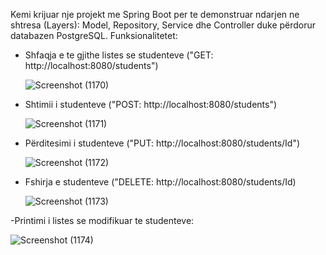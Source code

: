 Kemi krijuar nje projekt me Spring Boot per te demonstruar ndarjen ne shtresa (Layers): Model, Repository, Service dhe Controller duke përdorur databazen PostgreSQL.
Funksionalitetet:
- Shfaqja e te gjithe listes se studenteve ("GET: http://localhost:8080/students")

  ![Screenshot (1170)](https://github.com/user-attachments/assets/b2e86977-dd92-4c1e-8783-0cb7640acd5b)


- Shtimii i studenteve ("POST: http://localhost:8080/students")

  ![Screenshot (1171)](https://github.com/user-attachments/assets/3e212aae-8322-49e8-84b8-7c45c19b9f75)


- Përditesimi i studenteve ("PUT: http://localhost:8080/students/Id")

  ![Screenshot (1172)](https://github.com/user-attachments/assets/183e40de-c18b-4674-aa5d-36b1f12a7673)


- Fshirja e studenteve ("DELETE: http://localhost:8080/students/Id)

  ![Screenshot (1173)](https://github.com/user-attachments/assets/bb4d91a3-a469-44b7-ac5d-a223a79b6b9e)

-Printimi i listes se modifikuar te studenteve:

 ![Screenshot (1174)](https://github.com/user-attachments/assets/aab40bc9-b3ff-49b1-bbc0-4bb0adb6e620)
